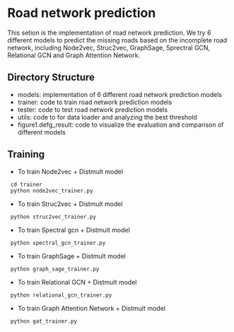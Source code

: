 # Road network prediction

This setion is the implementation of road network prediction. We try 6 different models to predict the missing roads based on the incomplete road network, including Node2vec, Struc2vec, GraphSage, Sprectral GCN, Relational GCN and Graph Attention Network. 

## Directory Structure
* models: implementation of 6 different road network prediction models
* trainer: code to train road network prediction models
* tester: code to test road network prediction models
* utils: code to for data loader and analyzing the best threshold
* figure1.defg_result: code to visualize the evaluation and comparison of different models

## Training
* To train Node2vec + Distmult model
```
 cd trainer
 python node2vec_trainer.py
```
* To train Struc2vec + Distmult model
```
 python struc2vec_trainer.py
```
* To train Spectral gcn + Distmult model
```
 python spectral_gcn_trainer.py
```
* To train GraphSage + Distmult model
```
 python graph_sage_trainer.py
```
* To train Relational GCN + Distmult model
```
 python relational_gcn_trainer.py
```
* To train Graph Attention Network + Distmult model
```
 python gat_trainer.py
```
